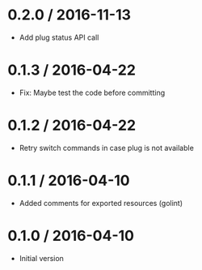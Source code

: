 # 0.2.0 / 2016-11-13

  * Add plug status API call


0.1.3 / 2016-04-22
==================

  * Fix: Maybe test the code before committing

0.1.2 / 2016-04-22
==================

  * Retry switch commands in case plug is not available

0.1.1 / 2016-04-10
==================

  * Added comments for exported resources (golint)

0.1.0 / 2016-04-10
==================

  * Initial version